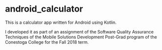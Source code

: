 # android_calculator
This is a calculator app written for Android using Kotlin.

I developed it as part of an assignment of the Software Quality Assurance Techniques
of the Mobile Solutions Development Post-Grad program of the Conestoga College for
the Fall 2018 term.
